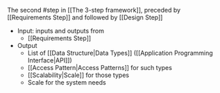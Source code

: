 The second #step in [[The 3-step framework]], preceded by [[Requirements Step]] and followed by [[Design Step]]

- Input: inputs and outputs from
  - [[Requirements Step]]
- Output
  - List of [[Data Structure|Data Types]] ([[Application Programming Interface|API]])
  - [[Access Pattern|Access Patterns]] for such types
  - [[Scalability|Scale]] for those types
  - Scale for the system needs
